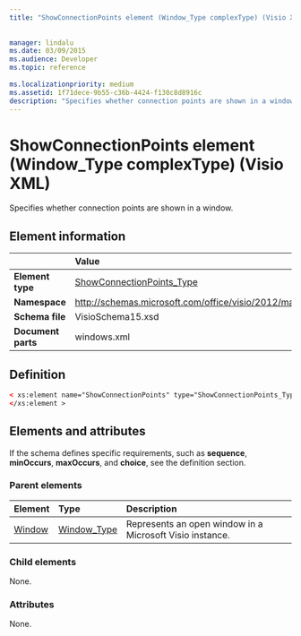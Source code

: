 ```yaml
---
title: "ShowConnectionPoints element (Window_Type complexType) (Visio XML)"
 
 
manager: lindalu
ms.date: 03/09/2015
ms.audience: Developer
ms.topic: reference
 
ms.localizationpriority: medium
ms.assetid: 1f71dece-9b55-c36b-4424-f130c8d8916c
description: "Specifies whether connection points are shown in a window."
---
```


# ShowConnectionPoints element (Window_Type complexType) (Visio XML)

Specifies whether connection points are shown in a window.
  
## Element information

||Value |
|:-----|:-----|
|**Element type** <br/> |[ShowConnectionPoints_Type](showconnectionpoints_type-complextypevisio-xml.md) <br/> |
|**Namespace** <br/> |http://schemas.microsoft.com/office/visio/2012/main  <br/> |
|**Schema file** <br/> |VisioSchema15.xsd  <br/> |
|**Document parts** <br/> |windows.xml  <br/> |
   
## Definition

```XML
< xs:element name="ShowConnectionPoints" type="ShowConnectionPoints_Type" minOccurs="0" maxOccurs="1" >
</xs:element >
```

## Elements and attributes

If the schema defines specific requirements, such as **sequence**, **minOccurs**, **maxOccurs**, and **choice**, see the definition section. 
  
### Parent elements

|**Element**|**Type**|**Description**|
|:-----|:-----|:-----|
|[Window](window-element-windows_type-complextypevisio-xml.md) <br/> |[Window_Type](window_type-complextypevisio-xml.md) <br/> |Represents an open window in a Microsoft Visio instance. |
   
### Child elements

None.
  
### Attributes

None.
  

